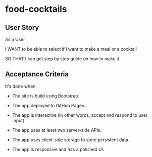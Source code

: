# food-cocktails

## User Story

As a User

I WANT to be able to select if I want to make a meal or a cocktail

SO THAT I can get step by step guide on how to make it.

## Acceptance Criteria

It's done when:

- The site is build using Bootstrap.

- The app deployed to GitHub Pages.

- The app is interactive (in other words, accept and respond to user input).

- The app uses at least two server-side APIs.

- The app uses client-side storage to store persistent data.

- The app is responsive and has a polished UI.
